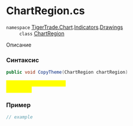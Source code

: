 
# ChartRegion.cs
`namespace` [TigerTrade.Chart](../../../../../TigerTrade.Chart.md).[Indicators](../../../../../TigerTrade.Chart/Indicators.md).[Drawings](../../../../../TigerTrade.Chart/Indicators/Drawings.md)  
&nbsp;&nbsp;&nbsp;&nbsp;&nbsp;&nbsp;&nbsp;&nbsp;&nbsp;`class` [ChartRegion](../../ChartRegion.cs.md)

Описание

### Синтаксис
```csharp
public void CopyTheme(ChartRegion chartRegion)
```
<mark style="color:yellow;">`chartRegion` *`ChartRegion`*  
 *Описание*  
  


### Пример  
```csharp
// example
```
                    
                    